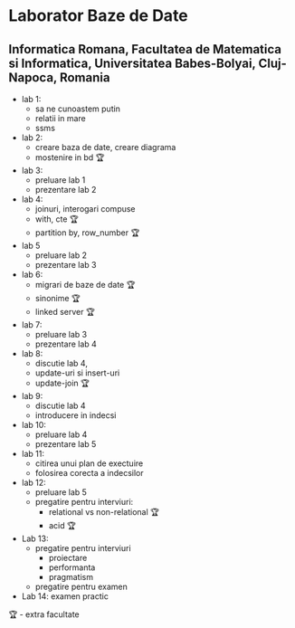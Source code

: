 # Laborator Baze de Date
## Informatica Romana, Facultatea de Matematica si Informatica, Universitatea Babes-Bolyai, Cluj-Napoca, Romania


* lab 1: 
    * sa ne cunoastem putin
    * relatii in mare
    * ssms
* lab 2: 
    * creare baza de date, creare diagrama
    * mostenire in bd 🏆
* lab 3: 
    * preluare lab 1
    * prezentare lab 2
* lab 4: 
    * joinuri, interogari compuse
    * with, cte 🏆
    * partition by, row_number 🏆
* lab 5  
    * preluare lab 2
    * prezentare lab 3
* lab 6: 
    * migrari de baze de date 🏆
    * sinonime 🏆
    * linked server 🏆
* lab 7: 
    * preluare lab 3
    * prezentare lab 4
* lab 8: 
    * discutie lab 4,
    * update-uri si insert-uri
    * update-join 🏆
* lab 9: 
    * discutie lab 4
    * introducere in indecsi
* lab 10: 
    * preluare lab 4
    * prezentare lab 5
* lab 11: 
    * citirea unui plan de exectuire
    * folosirea corecta a indecsilor
* lab 12: 
    * preluare lab 5 
    * pregatire pentru interviuri:
        * relational vs non-relational 🏆
        * acid 🏆
* Lab 13:
    * pregatire pentru interviuri
        * proiectare
        * performanta
        * pragmatism
    * pregatire pentru examen
* Lab 14: examen practic

🏆 - extra facultate